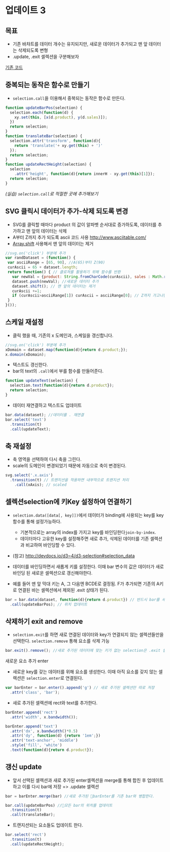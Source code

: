 업데이트 3
===

목표
---
- 기존 바챠트를 데이터 개수는 유지되지만, 새로운 데이터가 추가되고 맨 앞 데이터는 삭제되도록 변형
- .update, .exit 셀렉션을 구분해보자

[기존 코드](../06/lecture/bar-group.html)

중복되는 동작은 함수로 만들기
---
- `selection.call`을 이용해서 중복되는 동작은 함수로 만든다.

```javascript
function updateBarPos(selection) {
  selection.each(function(d) {
    xy.set(this, [x(d.product), y(d.sales)]);
  })
  return selection;
}
function translateBar(selection) {
  selection.attr('transform', function(d){
    return 'translate('+ xy.get(this) + ')'
  });
  return selection;
}
function updateRectHeight(selection) {
  selection
    .attr('height', function(d){return innerH - xy.get(this)[1]});
  return selection;
}
```

*(실습) `selection.call`로 적절한 곳에 추가해보기*


SVG 클릭시 데이터가 추가-삭제 되도록 변경
---

- SVG를 클릭할 때마다 product 의 값이 알파벳 순서대로 증가하도록, 데이터를 추가하고 맨 앞의 데이터는 삭제
- A부터 Z까지 추가 되도록 ascii 코드 사용 http://www.asciitable.com/
- [Array.shift](http://devdocs.io/javascript/global_objects/array/shift) 사용해서 맨 앞의 데이터는 제거 

```javascript
//svg.on('click') 부분에 추가
var randDataset = (function() {
 var asciiRange = [65, 90], //A(65)부터 Z(90)
 curAscii = 65 + dataset.length;
 return function() { // 클로져를 활용하기 위해 함수를 반환
   var newVal = {product: String.fromCharCode(curAscii), sales : Math.round(rand())};
   dataset.push(newVal); //새로운 데이터 추가
   dataset.shift(); // 맨 앞의 데이터는 제거
   curAscii +=1;
   if (curAscii>asciiRange[1]) curAscii = asciiRange[0]; // Z까지 가고나면 다시 돌아오기 
 }
}());
```

스케일 재설정
---
- 클릭 했을 때, 기존의 x 도메인과, 스케일을 갱신합니다.

```javascript
//svg.on('click') 부분에 추가
xDomain = dataset.map(function(d){return d.product;});
x.domain(xDomain);
```

- 텍스트도 갱신한다.
 - bar의 text의 `.call`에서 부를 함수를 만들어준다.
```javascript
function updateText(selection) {
  selection.text(function(d){return d.product});
  return selection;
}
```

- 데이터 재연결하고 텍스트도 업데이트
```javascript
bar.data(dataset); //데이터를 . 재연결
bar.select('text')
  .transition(t)
  .call(updateText);
```

축 재설정
---
- 축 영역을 선택하여 다시 축을 그린다.
- scale의 도메인이 변경되었기 때문에 자동으로 축이 변경된다.
```javascript
svg.select('.x.axis')
  .transition(t) // 트랜지션을 적용하면 내부적으로 트랜지션 처리
    .call(xAxis); // scaled
```

셀렉션selection에 키Key 설정하여 연결하기
---
- `selection.data([data[, key]])`에서 데이터가 binding에 사용되는 key를 key 함수를 통해 설정가능하다. 
  - 기본적으로는 array의 index를 가지고 key를 바인딩한다`join-by-index`.  
  - 데이터마다 고유한 key를 설정해주면 새로 추가, 삭제된 데이터를 기존 셀렉션과 비교하여 바인딩할 수 있다.

- (참고) http://devdocs.io/d3~4/d3-selection#selection_data

- 데이터를 바인딩하면서 새롭게 키를 설정한다. 이때 bar 변수의 값은 데이터가 새로 바인딩 된 새로운 셀렉션으로 갱신해야한다.
 -  예를 들어 맨 앞 막대 키는 A, 그 다음엔 BCDE로 결정됨. F가 추가되면 기존의 A키로 연결된 바는 셀렉션에서 제외된 .exit 상태가 된다.
```javascript
bar = bar.data(dataset, function(d){return d.product}) // 반드시 bar를 새로 반환받아야함 => 새로 추가-삭제된 데이터를 반영한 셀렉션으로
  .call(updateBarPos); // 위치 업데이트
```


삭제하기 exit and remove
---
- `selection.exit`를 하면 새로 연결된 데이터와 key가 연결되지 않는 셀렉션들만을 선택한다. `selection.remove` 통해 요소를 삭제 가능

```javascript
bar.exit().remove(); //새로 추가된 데이터에 맞는 키가 없는 selection은 .exit 셀렉션이 된다. .remove를 하면 해당 요소가 삭제됨.
```


새로운 요소 추가 enter

- 새로운 key를 갖는 데이터를 위해 요소를 생성한다. 이때 아직 요소를 갖지 않는 셀렉션은 `selection.enter`로 연결된다.

```javascript
var barEnter = bar.enter().append('g') // 새로 추가된 셀렉션만 따로 저장
  .attr('class', 'bar');
```

- 새로 추가된 셀렉션에 rect와 text를 추가한다.

```javascript
barEnter.append('rect')
  .attr('width', x.bandwidth());

barEnter.append('text')
  .attr('dx', x.bandwidth()*0.5)
  .attr('dy', function(d) {return '1em';})
  .attr('text-anchor', 'middle')
  .style('fill', 'white')
  .text(function(d){return d.product});
```

갱신 update
---
- 앞서 선택된 셀렉션과 새로 추가된 enter셀렉션을 merge를 통해 합친 후 업데이트 하고 이를 다시 bar에 저장 => .update 셀렉션

```javascript
bar = barEnter.merge(bar) //새로 추가된 barEnter를 기존 bar와 병합한다.

bar.call(updateBarPos) //모든 bar의 위치를 업데이트
  .transition(t)
  .call(translateBar);
```

- 트랜지션되는 요소들도 업데이트 한다.

```javascript
bar.select('rect')
  .transition(t)
  .call(updateRectHeight);
```
